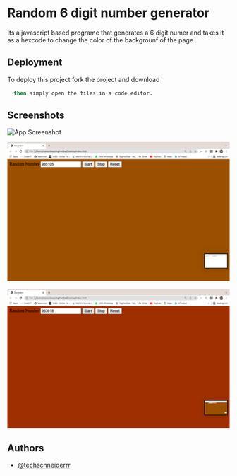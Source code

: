 # Random 6 digit number generator

Its a javascript based programe that generates a 6 digit numer and takes it as a hexcode to change the color of the backgrounf of the page.



## Deployment

To deploy this project fork the project and download

```bash
  then simply open the files in a code editor.
```


## Screenshots

![App Screenshot](https://github.com/techschneiderrr/Random-6-numbers-generator/tree/main/assets#:~:text=Screenshot%202021%2D12%2D29%20at%2011.13.09%20AM.png)

![App Screenshot](https://github.com/techschneiderrr/Random-6-numbers-generator/blob/main/assets/Screenshot%202021-12-29%20at%2011.13.12%20AM.png)

![App Screenshot](https://github.com/techschneiderrr/Random-6-numbers-generator/blob/main/assets/Screenshot%202021-12-29%20at%2011.13.14%20AM.png)
## Authors

- [@techschneiderrr](https://github.com/techschneiderrr)

